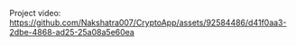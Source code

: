 Project video:
https://github.com/Nakshatra007/CryptoApp/assets/92584486/d41f0aa3-2dbe-4868-ad25-25a08a5e60ea

